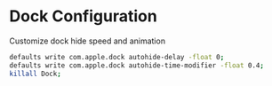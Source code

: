 # Dock Configuration

Customize dock hide speed and animation

```bash copy
defaults write com.apple.dock autohide-delay -float 0;
defaults write com.apple.dock autohide-time-modifier -float 0.4;
killall Dock;
```
